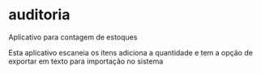# auditoria

Aplicativo para contagem de estoques

Esta aplicativo escaneia os itens adiciona a quantidade e tem a opção de exportar em texto para importação no sistema

